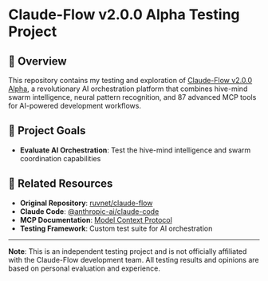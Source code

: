 # Claude-Flow v2.0.0 Alpha Testing Project

## 🌊 Overview

This repository contains my testing and exploration of [Claude-Flow v2.0.0 Alpha](https://github.com/ruvnet/claude-flow), a revolutionary AI orchestration platform that combines hive-mind swarm intelligence, neural pattern recognition, and 87 advanced MCP tools for AI-powered development workflows.

## 🎯 Project Goals

- **Evaluate AI Orchestration**: Test the hive-mind intelligence and swarm coordination capabilities

## 🔗 Related Resources

- **Original Repository**: [ruvnet/claude-flow](https://github.com/ruvnet/claude-flow)
- **Claude Code**: [@anthropic-ai/claude-code](https://www.npmjs.com/package/@anthropic-ai/claude-code)
- **MCP Documentation**: [Model Context Protocol](https://github.com/modelcontextprotocol)
- **Testing Framework**: Custom test suite for AI orchestration

---

**Note**: This is an independent testing project and is not officially affiliated with the Claude-Flow development team. All testing results and opinions are based on personal evaluation and experience.
